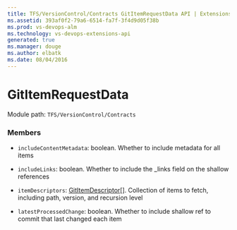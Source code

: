 ```yaml
---
title: TFS/VersionControl/Contracts GitItemRequestData API | Extensions for Visual Studio Team Services
ms.assetid: 393af0f2-79a6-6514-fa7f-3f4d9d05f38b
ms.prod: vs-devops-alm
ms.technology: vs-devops-extensions-api
generated: true
ms.manager: douge
ms.author: elbatk
ms.date: 08/04/2016
---
```


# GitItemRequestData

Module path: `TFS/VersionControl/Contracts`


### Members

* `includeContentMetadata`: boolean. Whether to include metadata for all items

* `includeLinks`: boolean. Whether to include the _links field on the shallow references

* `itemDescriptors`: [GitItemDescriptor](../../../TFS/VersionControl/Contracts/GitItemDescriptor.md)[]. Collection of items to fetch, including path, version, and recursion level

* `latestProcessedChange`: boolean. Whether to include shallow ref to commit that last changed each item

